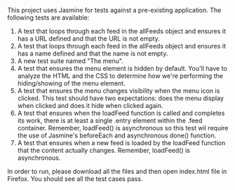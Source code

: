 This project uses Jasmine for tests against a pre-existing application. 
The following tests are available:

1. A test that loops through each feed in the allFeeds object and ensures it has a URL defined and that the URL is not empty.
2. A test that loops through each feed in the allFeeds object and ensures it has a name defined and that the name is not empty.
3. A new test suite named "The menu".
4. A test that ensures the menu element is hidden by default. You'll have to analyze the HTML and the CSS to determine how we're performing the hiding/showing of the menu element.
5. A test that ensures the menu changes visibility when the menu icon is clicked. This test should have two expectations: does the menu display when clicked and does it hide when clicked again.
6. A test that ensures when the loadFeed function is called and completes its work, there is at least a single .entry element within the .feed container. Remember, loadFeed() is asynchronous so this test wil require the use of Jasmine's beforeEach and asynchronous done() function.
7. A test that ensures when a new feed is loaded by the loadFeed function that the content actually changes. Remember, loadFeed() is asynchronous.

In order to run, please download all the files and then open index.html file in Firefox.  You should see all the test cases pass.
